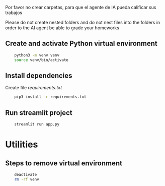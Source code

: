 Por favor no crear carpetas, para que el agente de IA
pueda calificar sus trabajos

Please do not create nested folders and do not nest files into
the folders in order to the AI agent be able to grade your homeworks

## Create and activate Python virtual environment
```bash
    python3 -m venv venv
    source venv/bin/activate
```

## Install dependencies
Create file *requirements.txt*

```bash
    pip3 install -r requirements.txt
```

## Run streamlit project

```bash
    streamlit run app.py 
```


# Utilities
## Steps to remove virtual environment
```bash
    deactivate
    rm -rf venv
```